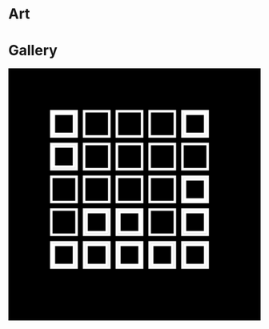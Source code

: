 # Art



# Gallery
<img src="https://github.com/milioe/Art/blob/main/Files/Images/01.png" alt="foto">

